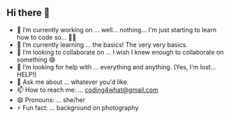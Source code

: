 ## Hi there 👋

- 🔭 I’m currently working on ... well... nothing... I'm just starting to learn how to code so... 🤷‍♀️
- 🌱 I’m currently learning ... the basics! The very very basics.
- 👯 I’m looking to collaborate on ... I wish I knew enough to collaborate on something 😅
- 🤔 I’m looking for help with ... everything and anything. (Yes, I'm lost... HELP!)
- 💬 Ask me about ... whatever you'd like.
- 📫 How to reach me: ... coding4what@gmail.com
- 😄 Pronouns: ... she/her
- ⚡ Fun fact: ... background on photography
